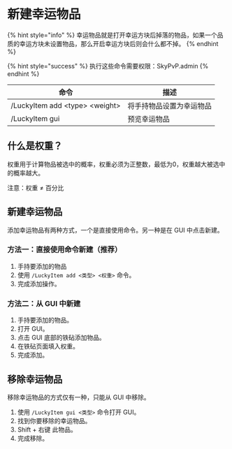 # 新建幸运物品

{% hint style="info" %}
幸运物品就是打开幸运方块后掉落的物品，如果一个品质的幸运方块未设置物品，那么开启幸运方块后则会什么都不掉。
{% endhint %}

{% hint style="success" %}
执行这些命令需要权限：SkyPvP.admin
{% endhint %}

| 命令                               | 描述           |
| -------------------------------- | ------------ |
| /LuckyItem add \<type> \<weight> | 将手持物品设置为幸运物品 |
| /LuckyItem gui                   | 预览幸运物品       |

## 什么是权重？

权重用于计算物品被选中的概率，权重必须为正整数，最低为0，权重越大被选中的概率越大。

注意：权重 ≠ 百分比

## 新建幸运物品

添加幸运物品有两种方式，一个是直接使用命令。另一种是在 GUI 中点击新建。&#x20;

### 方法一：直接使用命令新建（推荐）

1. 手持要添加的物品
2. 使用 `/LuckyItem add <类型> <权重>` 命令。
3. 完成添加操作。

### 方法二：从 GUI 中新建

1. 手持要添加的物品。
2. 打开 GUI。
3. 点击 GUI 底部的铁砧添加物品。
4. 在铁砧页面填入权重。
5. 完成添加。

## 移除幸运物品

移除幸运物品的方式仅有一种，只能从 GUI 中移除。

1. 使用 `/LuckyItem gui <类型>` 命令打开 GUI。
2. 找到你要移除的幸运物品。
3. Shift + 右键 此物品。
4. 完成移除。
